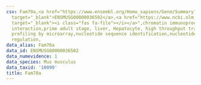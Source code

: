 ```yaml
---
csv: Fam70a,<a href="https://www.ensembl.org/Homo_sapiens/Gene/Summary?db=core;g=ENSMUSG00000036502"
  target="_blank">ENSMUSG00000036502</a>,<a href="https://www.ncbi.nlm.nih.gov/pubmed/23834426"
  target="_blank"><i class="fas fa-file"></i></a>",chromatin immunoprecipitation assay,direct
  interaction,prime adult stage, liver, Hepatocyte, high throughput transcription
  profiling by microarray,nucleotide sequence identification,nucleotide sequence identification,transcriptional
  regulation,
data_alias: Fam70a
data_id: ENSMUSG00000036502
data_numevidence: 1
data_species: Mus musculus
data_taxid: '10090'
title: Fam70a
---
```

